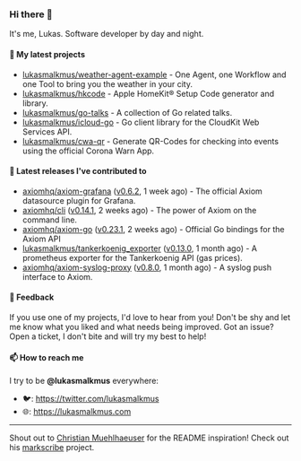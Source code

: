 ### Hi there 👋

It's me, Lukas. Software developer by day and night.

#### 🌱 My latest projects

- [lukasmalkmus/weather-agent-example](https://github.com/lukasmalkmus/weather-agent-example) - One Agent, one Workflow and one Tool to bring you the weather in your city.
- [lukasmalkmus/hkcode](https://github.com/lukasmalkmus/hkcode) - Apple HomeKit® Setup Code generator and library.
- [lukasmalkmus/go-talks](https://github.com/lukasmalkmus/go-talks) - A collection of Go related talks.
- [lukasmalkmus/icloud-go](https://github.com/lukasmalkmus/icloud-go) - Go client library for the CloudKit Web Services API.
- [lukasmalkmus/cwa-qr](https://github.com/lukasmalkmus/cwa-qr) - Generate QR-Codes for checking into events using the official Corona Warn App.

#### 🔭 Latest releases I've contributed to

- [axiomhq/axiom-grafana](https://github.com/axiomhq/axiom-grafana) ([v0.6.2](https://github.com/axiomhq/axiom-grafana/releases/tag/v0.6.2), 1 week ago) - The official Axiom datasource plugin for Grafana.
- [axiomhq/cli](https://github.com/axiomhq/cli) ([v0.14.1](https://github.com/axiomhq/cli/releases/tag/v0.14.1), 2 weeks ago) - The power of Axiom on the command line.
- [axiomhq/axiom-go](https://github.com/axiomhq/axiom-go) ([v0.23.1](https://github.com/axiomhq/axiom-go/releases/tag/v0.23.1), 2 weeks ago) - Official Go bindings for the Axiom API
- [lukasmalkmus/tankerkoenig_exporter](https://github.com/lukasmalkmus/tankerkoenig_exporter) ([v0.13.0](https://github.com/lukasmalkmus/tankerkoenig_exporter/releases/tag/v0.13.0), 1 month ago) - A prometheus exporter for the Tankerkoenig API (gas prices).
- [axiomhq/axiom-syslog-proxy](https://github.com/axiomhq/axiom-syslog-proxy) ([v0.8.0](https://github.com/axiomhq/axiom-syslog-proxy/releases/tag/v0.8.0), 1 month ago) - A syslog push interface to Axiom.

#### 💬 Feedback

If you use one of my projects, I'd love to hear from you! Don't be shy and let
me know what you liked and what needs being improved. Got an issue? Open a
ticket, I don't bite and will try my best to help!

#### 📫 How to reach me

I try to be **@lukasmalkmus** everywhere:

- 🐦: https://twitter.com/lukasmalkmus
- 🌐: https://lukasmalkmus.com

---

Shout out to [Christian Muehlhaeuser](https://github.com/muesli) for the README
inspiration! Check out his [markscribe](https://github.com/muesli/markscribe)
project.
